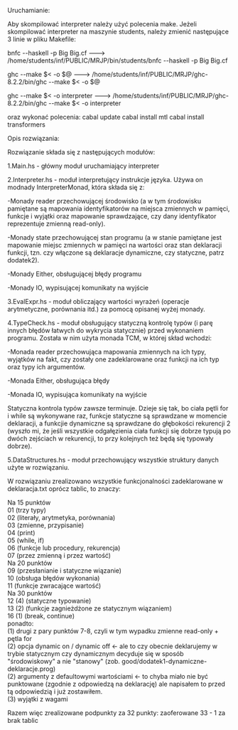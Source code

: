 Uruchamianie:

Aby skompilować interpreter należy użyć polecenia make. Jeżeli skompilować interpreter na maszynie students, należy zmienić następujące 3 linie w pliku Makefile:

bnfc --haskell -p Big Big.cf  --->  /home/students/inf/PUBLIC/MRJP/bin/students/bnfc --haskell -p Big Big.cf

ghc --make $< -o $@           --->  /home/students/inf/PUBLIC/MRJP/ghc-8.2.2/bin/ghc --make $< -o $@

ghc --make $< -o interpreter  --->  /home/students/inf/PUBLIC/MRJP/ghc-8.2.2/bin/ghc --make $< -o interpreter

oraz wykonać polecenia:
cabal update
cabal install mtl
cabal install transformers

Opis rozwiązania:

Rozwiązanie składa się z następujących modułów:

1.Main.hs - główny moduł uruchamiający interpreter

2.Interpreter.hs - moduł interpretujący instrukcje języka. Używa on modnady InterpreterMonad, która składa się z:

-Monady reader przechowującej środowisko (a w tym środowisku pamiętane są mapowania identyfikatorów na miejsca zmiennych w pamięci, funkcje i wyjątki oraz mapowanie sprawdzające, czy dany identyfikator reprezentuje zmienną read-only).

-Monady state przechowującej stan programu (a w stanie pamiętane jest mapowanie miejsc zmiennych w pamięci na wartości oraz stan deklaracji funkcji, tzn. czy włączone są deklaracje dynamiczne, czy statyczne, patrz dodatek2).

-Monady Either, obsługującej błędy programu

-Monady IO, wypisującej komunikaty na wyjście

3.EvalExpr.hs - moduł obliczający wartości wyrażeń (operacje arytmetyczne, porównania itd.) za pomocą opisanej wyżej monady.

4.TypeCheck.hs - moduł obsługujący statyczną kontrolę typów (i parę innych błędów łatwych do wykrycia statycznie) przed wykonaniem programu. Została w nim użyta monada TCM, w której skład wchodzi:

-Monada reader przechowująca mapowania zmiennych na ich typy, wyjątków na fakt, czy zostały one zadeklarowane oraz funkcji na ich typ oraz typy ich argumentów.

-Monada Either, obsługująca błędy

-Monada IO, wypisująca komunikaty na wyjście

Statyczna kontrola typów zawsze terminuje. Dzieje się tak, bo ciała pętli for i while są wykonywane raz, funkcje statyczne są sprawdzane w momencie deklaracji, a funkcjie dynamiczne są sprawdzane do głębokości rekurencji 2 (wyszło mi, że jeśli wszystkie odgałęzienia ciała funkcji się dobrze typują po dwóch zejściach w rekurencji, to przy kolejnych też będą się typowały dobrze).

5.DataStructures.hs - moduł przechowujący wszystkie struktury danych użyte w rozwiązaniu.

W rozwiązaniu zrealizowano wszystkie funkcjonalności zadeklarowane w deklaracja.txt oprócz tablic, to znaczy:

Na 15 punktów <br/>
01 (trzy typy) <br/>
02 (literały, arytmetyka, porównania) <br/>
03 (zmienne, przypisanie) <br/>
04 (print) <br/>
05 (while, if) <br/>
06 (funkcje lub procedury, rekurencja) <br/>
07 (przez zmienną i przez wartość) <br/>
Na 20 punktów <br/>
09 (przesłanianie i statyczne wiązanie) <br/>
10 (obsługa błędów wykonania) <br/>
11 (funkcje zwracające wartość) <br/>
Na 30 punktów <br/>
12 (4) (statyczne typowanie) <br/>
13 (2) (funkcje zagnieżdżone ze statycznym wiązaniem) <br/>
16 (1) (break, continue) <br/>
ponadto: <br/>
(1) drugi z pary punktów 7-8, czyli w tym wypadku zmienne read-only + pętla for <br/>
(2) opcja dynamic on / dynamic off <- ale to czy obecnie deklarujemy w trybie statycznym czy dynamicznym decyduje się w sposób "środowiskowy" a nie "stanowy" (zob. good/dodatek1-dynamiczne-deklaracje.prog) <br/>
(2) argumenty z defaultowymi wartościami <- to chyba miało nie być punktowane (zgodnie z odpowiedzą na deklarację) ale napisałem to przed tą odpowiedzią i już zostawiłem. <br/>
(3) wyjątki z wagami

Razem więc zrealizowane podpunkty za 32 punkty: zaoferowane 33 - 1 za brak tablic
